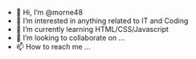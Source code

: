 - 👋 Hi, I’m @morne48
- 👀 I’m interested in anything related to IT and Coding
- 🌱 I’m currently learning HTML/CSS/Javascript
- 💞️ I’m looking to collaborate on ...
- 📫 How to reach me ...

<!---
morne48/morne48 is a ✨ special ✨ repository because its `README.md` (this file) appears on your GitHub profile.
You can click the Preview link to take a look at your changes.
--->
